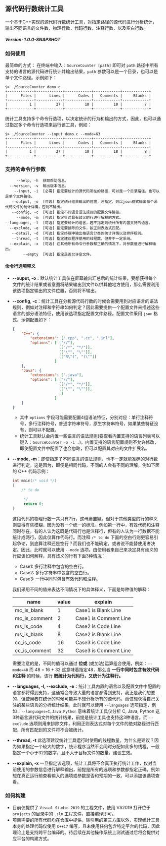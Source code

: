 ## 源代码行数统计工具
一个基于C++实现的源代码行数统计工具，对指定路径的源代码进行分析统计，输出不同语言的文件数，物理行数，代码行数，注释行数，以及空白行数。

##### Version: 1.0.0-SNAPSHOT

### 如何使用
最简单的方式：
在终端中输入：`SourceCounter [path]` 即可对 `path` 路径中所有支持的语言的源代码进行统计并输出结果，`path`  参数可以是一个目录，也可以是单个文件路径。示例如下：
```shell
$> ./SourceCounter demo.c
+------------+------------+------------+------------+------------+
|      Files |      Lines |      Codes |   Comments |     Blanks |
+------------+------------+------------+------------+------------+
|          1 |         27 |         10 |         10 |          7 |
+------------+------------+------------+------------+------------+
```
统计工具支持多个命令行选项，以决定统计的行为和输出的方式，因此，也可以通过指定多个命令行选项来运行该工具，例如：
```shell
$> ./SourceCounter --input demo.c --mode=63
+------------+------------+------------+------------+------------+
|      Files |      Lines |      Codes |   Comments |     Blanks |
+------------+------------+------------+------------+------------+
|          1 |         27 |         10 |         18 |          8 |
+------------+------------+------------+------------+------------+
```

### 支持的命令行参数
```text
     --help, -h  获取帮助信息。
  --version, -v  输出版本信息。
    --input, -i  [必需] 指定要统计的源代码所在的路径，可以是一个目录路径，也可以是单个文件路径。
   --output, -o  [可选] 指定统计结果输出的位置，若指定，则以json格式输出每个源代码文件的统计详情，否则不输出。
   --config, -c  [可选] 指定不同语言语法规则的配置文件路径。
     --mode, -m  [可选] 指定针对具有歧义的行进行解释的方式。
--languages, -l  [可选] 指定要统计的语言，若不指定则统计所有内置支持的语言。
  --exclude, -e  [可选] 指定要排除的文件，按正则表达式匹配。
   --detail, -d  [可选] 指定终端中输出按语言分类的统计详情以及排序规则。
   --thread, -t  [可选] 指定建议程序使用的线程数，但并不一定采纳。
  --explain, -x  [可选] 在其他所有命令行参数都正确的情况下，对参数值进行解释输出。
        --empty  [可选] 指定是否允许空文件。
```

#### 命令行选项释义
* **--ouput, -o**：默认统计工具仅在屏幕输出汇总后的统计结果，要想获得每个文件的统计结果或者意图将结果输出到文件以供其他地方使用，那么需要利用该选项指定输出的文件位置，否则将不输出。
* **--config, -c**：统计工具在分析源代码行数的时候会需要用到对应语言的语法规则，例如对注释和字符串如何判定？因此需要提供一个配置文件来描述这些语言的部分语法特征，使用该选项指定配置文件路径。配置文件采用 `json` 格式，示例配置如下：
  ```json
  {
      "C++": {
          "extensions": [".cpp", ".cc", ".inl"],
          "options": [ ["//"],
                       [["/*", "*/"]],
                       [["\"", "\""]],
                       [["R\"(", ")\""]] 
                     ]
      },
      "Java": {
          "extensions": [".java"],
          "options": [ ["//"],
                       [["/*", "*/"]],
                       [["\"", "\""]],
                       [] 
                     ]
      }
  }
  ```
  * 其中 `options` 字段可能需要配置4组语法特征，分别对应：单行注释符号，多行注释符号，普通字符串符号，原生字符串符号，如果某些特征没有，则可以不配置。
  * 统计工具默认会内置一些语言的语法规则(要查看内置支持的语言列表可以键入：`SourceCounter -x -i .`)。内置支持的语言配置规则不允许修改，即使配置文件中配置了也会忽略，但可以配置其对应的文件扩展名。
* **--mode, -m**：即使指定了不同语言的语法规则，也不一定就能准确的对行数进行判定，这是因为，即便是相同代码，不同的人会有不同的理解，例如下面的 C++ 代码示例：
  ```C++
  int main(/* void */)
  {
      /* to do
      
       */
       return 0;
  }
  ```
  这段代码的物理行数一共只有7行，这毋庸置疑。但对于其他类型的行的释义则显得有些模糊，因为没有一个统一的标准。例如第一行中，有效代码和注释同时存在，有的人认为这既是代码行也是注释行，但有的人认为一行数据不能统计成两行，因此仅算作代码行。而注释 `/* to do` 下面的空白行则更容易引起争论，到底算注释还是空行？而我们也不能确定，或者说不能替使用者决定。因此，此时就可以使用 `--mode` 选项，由使用者来自己来决定具有歧义的行应该如何解释，具有歧义的行有下面3种情况：
  * Case1: 多行注释中包含的空白行。
  * Case2: 多行字符串中包含的空白行。
  * Case3: 一行中同时包含有效代码和注释。
  
  我们采用不同的值来表达不同情况下的具体释义，下面是每种值的解释：
  
   | name | value | explain |
   | --- | --- | --- |
   | mc_is_blank   | 1  | Case1 is Blank Line |
   | mc_is_comment | 2  | Case1 is Comment Line |
   | ms_is_code    | 4  | Case2 is Code Line |
   | ms_is_blank   | 8  | Case2 is Blank Line |
   | cc_is_code    | 16 | Case3 is Code Line |
   | cc_is_comment | 32 | Case3 is Comment Line |
   
   需要注意的是，不同的值可以通过 **位或** (或加法)运算组合使用，例如：`--mode=48` 而 48 = 16 + 32 这意味着指定48，那么当 **一行中同时包含有效代码和注释** 的时候，该行 **既统计为代码行，又统计为注释行。**
* **--languages, -l, --exclude, -e**：统计工具内置的语言以及配置文件中配置的语言都将得到支持，这通常会导致大量的语言都得到支持，我正是我们想要的，但使用者在统计的时候可能并不想分析所有的源代码，而仅想获得自己关注的某些语言的分析统计结果，此时就可以使用 `--languages` 选项指定，例如：`--languages=C,Java,Python` 意味着统计工具仅分析 C, Java, Python 这3种语言源代码文件的统计结果，前提是统计工具也支持这3种语言。而 `--exclude` 选项则用来排除文件，利用正则表达式对每个文件的绝对路径进行匹配，所有匹配到的文件将不会被统计。
* **--thread, -t** 此选项建议统计工具运行时使用的线程数量，为什么是建议？因为如果指定一个较大的数字，统计程序当然不会同时分配如此多的线程。一般指定一个小于32的数字，且不大于目标文件的数量，建议生效。
* **--explain, -x** 一旦指定该选项，统计工具将不会真正执行统计工作，仅对当前使用的参数信息进行解释输出，前提是所有的选项和参数都指定正确。例如想在真正运行前查看输入的选项或参数是否和预期的一致，可以添加该选项查看。

### 如何构建
* 目前仅提供了 `Visual Studio 2019` 的工程文件，使用 VS2019 打开位于 `projects` 的目录中的 `.sln` 工程文件，直接编译即可。
* 项目需要的所有代码均在仓库中提供，除引用的第三方库以外，实现统计工具本身的处理代码仅使用 `C++17` 编写，且未使用任何包含特定平台的代码，因此理论上是支持跨平台编译的。待后续在其他操作系统上测试通过后将会提供对应平台的构建方式。
